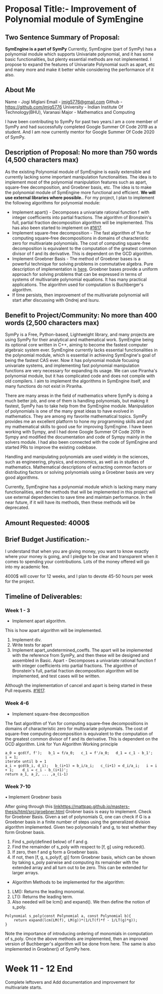 # Proposal Title:- Improvement of Polynomial module of SymEngine

## Two Sentence Summary of Proposal:
**SymEngine is a part of SymPy**
Currently, SymEngine (part of SymPy) has a polynomial module which supports Univariate polynomial, and it has some basic functionalities, but plenty essential methods are not implemented. I propose to expand the features of Univariate Polynomial such as apart, etc and many more and make it better while considering the performance of it also.

## About Me
Name - Jogi Miglani
Email - jmig5776@gmail.com
Github - https://github.com/jmig5776
University - Indian Institute Of Technology(BHU), Varanasi
Major - Mathematics and Computing

I have been contributing to SymPy for past two years.I am a core member of SymPy and had successfully completed Google Summer Of Code 2019 as a student. And I am now currently mentor for Google Summer Of Code 2020 of SymPy. 


## Description of Proposal: No more than 750 words (4,500 characters max)

As the existing Polynomial module of SymEngine is easily extensible and currently lacking some important manipulation functionalities. The idea is to implement most of the polynomial manipulation features such as apart, square-free decomposition, and Groebner basis, etc.  The idea is to make the polynomial module of SymEngine more functional and efficient.
**We will use external libraries where possible.**.
	For my project, I plan to implement the following algorithms for polynomial module:
* Implement apart() - Decomposes a univariate rational function f with integer coefficients into partial fractions. The algorithm of Bronstein's full, partial fraction decomposition algorithm will be implemented. This has also been started to implement on [#1617](https://github.com/symengine/symengine/pull/1617).
* Implement square-free decomposition - The fast algorithm of Yun for computing square–free decompositions in domains of characteristic zero for multivariate polynomials. The cost of computing square-free decomposition is equivalent to the computation of the greatest common divisor of f and its derivative. This is dependent on the GCD algorithm.
* Implement Groebner Basis - The method of Groebner bases is a powerful technique for solving problems in commutative algebra. Pure description of implementation is [here](https://mattpap.github.io/masters-thesis/html/src/groebner.html). Groebner bases provide a uniform approach for solving problems that can be expressed in terms of systems of multivariate polynomial equations. It has many practical applications. The algorithm used for computation is Buchberger's algorithm. 
* If time persists, then improvement of the multivariate polynomial will start after discussing with Ondrej and Isuru.

## Benefit to Project/Community: No more than 400 words (2,500 characters max)

SymPy is a Free, Python-based, Lightweight library, and many projects are using SymPy for their analytical and mathematical work. SymEngine being its optional core written in C++, aiming to become the fastest computer algebraic system ever.
SymEngine currently lacks essential functionalities in the polynomial module, which is essential in achieving SymEngine's goal of being the fastest CAS ever. Now it has polynomial module focusing univariate systems, and implementing fast polynomial manipulation functions are very necessary for expanding its usage. We can use Piranha's polynomial module, but it has complicated code and does not compile with old compilers. I aim to implement the algorithms in SymEngine itself, and many functions do not exist in Piranha.

There are many areas in the field of mathematics where SymPy is doing a much better job, and one of them is handling polynomials, but making it fastest, SymPy has to take help from the SymEngine module. Manipulation of polynomials is one of the many great ideas to have evolved in mathematics. They are among my favorite mathematical topics. SymPy provides me an excellent platform to hone my programming skills and put my mathematical skills to good use for improving SymEngine. I have been working with Sympy, and I had done Google Summer Of Code 2019 in Sympy and modified the documentation and code of Sympy mainly in the solvers module. I had also been connected with the code of SymEngine and started PRs to improve the existing codebase.

 Handling and manipulating polynomials are used widely in the sciences, such as engineering, physics, and economics, as well as in studies of mathematics. Mathematical descriptions of extracting common factors or distributing factors or solving polynomials using a Groebner basis are very good algorithms.

Currently, SymEngine has a polynomial module which is lacking many many functionalities, and the methods that will be implemented in this project will use external dependencies to save time and maintain performance. In the near future, if it will have its methods, then these methods will be deprecated.


## Amount Requested: 4000$
## Brief Budget Justification:-

I understand that when you are giving money, you want to know exactly where your money is going, and I pledge to be clear and transparent when it comes to spending your contributions. Lots of the money offered will go into my academic fee.

4000$ will cover for 12 weeks, and I plan to devote 45-50 hours per week for the project.


## Timeline of Deliverables: 
### Week 1 - 3
 * Implement apart algorithm.
 
This is how apart algorithm will be implemented.
1. Implement div.
2. Write tests for apart
3. Implement apart_undetermined_coeffs.
The apart will be implemented with the reference from SymPy, and then these will be designed and assembled in Basic.
Apart - Decomposes a univariate rational function f with integer coefficients into partial fractions. The algorithm of Bronstein's full, partial fraction decomposition algorithm will be implemented, and test cases will be written.

Although the implementation of cancel and apart is being started in these Pull requests.
[#1617](https://github.com/symengine/symengine/pull/1617).
    	 
### Week 4-6

* Implement square-free decomposition

The fast algorithm of Yun for computing square–free decompositions in domains of characteristic zero for multivariate polynomials. The cost of square-free computing decomposition is equivalent to the computation of the greatest common divisor of f and its derivative. This is dependent on the GCD algorithm.
Link for Yun Algorithm 
Working principle
```
a_0 = gcd(f, f');   b_1 = f/a_0;   c_1 = f'/a_0;   d_1 = c_1 - b_1';   i = 1;
iterate until b = 1
a_i = gcd(b_i, d_i);   b_(i+1) = b_i/a_i;   c_(i+1) = d_i/a_i;   i = i + 1;    d_i = c_i - b_(i+1)';
return a_1, a_2, ... ,a_(i-1)
```
### Week  7-10

• Implement Groebner basis

After going through this [link]()https://mattpap.github.io/masters-thesis/html/src/groebner.html Grobner basis is easy to implement.
Check for Groebner Basis.
Given a set of polynomials G, one can check if G is a Groebner basis in a finite number of steps using the generalized division algorithm implemented.
Given two polynomials f and g, to test whether they form Grobner basis.
1. Find s_poly(defined below) of f and g.
2. Find the remainder of s_poly with respect to [f, g] using reduced().
3. If zero, then f and g form a Groebner basis.
4. If not, then [f, g, s_poly(f, g)] form Groebner basis, which can be shown by taking s_poly pairwise and computing its remainder with the extended array and all turn out to be zero.
This can be extended for larger arrays.
* Algorithm
Methods to be implemented for the algorithm:
1. LM(): Returns the leading monomial.
2. LT(): Returns the leading term.
3. Also needed will be lcm() and expand().
We then define the notion of s_poly.
```
Polynomial s_poly(const Polynomial a, const Polynomial b){
	return expand(lcm(LM(f), LM(g))*(1/LT(f)*f - 1/LT(g)*g));
}
```
Note the importance of introducing ordering of monomials in computation of s_poly.
Once the above methods are implemented, then an improved version of Buchberger's algorithm will be done from here.
The same is also implemented in Groebner() of SymPy here.

# Week 11 - 12 End
Complete leftovers and Add documentation and improvement for multivariate starts.
